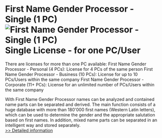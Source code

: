 # First Name Gender Processor - Single (1 PC)<br />![First Name Gender Processor - Single (1 PC)](https://mycommerce.akamaized.net/api/pimages/P300993093/BIG/300993093.PNG)<br />Single License - for one PC/User

There are licenses for more than one PC available:
First Name Gender Processor - Personal (4 PCs): License for 4 PCs of the same person
First Name Gender Processor - Business (10 PCs): License for up to 10 PCs/Users within the same company
First Name Gender Processor - Corporate (11+ PCs): License for an unlimited number of PCs/Users within the same company

With First Name Gender Processor names can be analyzed and contained name parts can be separated and derived. The main function consists of a huge database with more than 180'000 first names (Western Latin letters), which can be used to determine the gender and the appropriate salutation based on first names. In addition, mixed name parts can be separated in an intelligent way and stored separately.<br />[>> Detailed information](https://secure.shareit.com/shareit/product.html?productid=300993093&affiliateid=200057808)